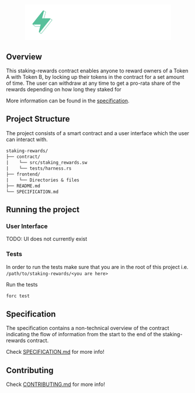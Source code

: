 <p align="center">
    <picture>
        <source media="(prefers-color-scheme: dark)" srcset=".docs/staking-rewards-logo-dark-theme.png">
        <img alt="SwayApps Fundraiser Logo" width="400px" src=".docs/staking-rewards-logo-light-theme.png">
    </picture>
</p>

## Overview

This staking-rewards contract enables anyone to reward owners of a Token A with Token B, by locking up their tokens in the contract for a set amount of time. The user can withdraw at any time to get a pro-rata share of the rewards depending on how long they staked for

More information can be found in the [specification](./SPECIFICATION.md).

## Project Structure

The project consists of a smart contract and a user interface which the user can interact with.

<!--Only show most important files e.g. script to run, build etc.-->

```
staking-rewards/
├── contract/
|    └── src/staking_rewards.sw
|    └── tests/harness.rs
├── frontend/
|    └── Directories & files
├── README.md
└── SPECIFICATION.md
```

## Running the project

### User Interface

TODO: UI does not currently exist

### Tests

In order to run the tests make sure that you are in the root of this project i.e. `/path/to/staking-rewards/<you are here>`

Run the tests

   ```bash
   forc test
   ```

## Specification

The specification contains a non-technical overview of the contract indicating the flow of information from the start to the end of the staking-rewards contract.

Check [SPECIFICATION.md](./SPECIFICATION.md) for more info!

## Contributing

Check [CONTRIBUTING.md](../CONTRIBUTING.md) for more info!
